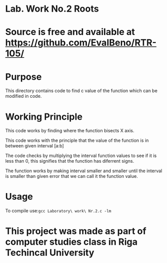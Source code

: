 
Lab. Work No.2 Roots
=

Source is free and available at https://github.com/EvalBeno/RTR-105/
=====


Purpose
==

This directory contains code to find c value of the function which can be modified in code.


Working Principle
==

This code works by finding where the function bisects X axis.

This code works with the principle that the value of the function is in between given interval \[a:b]

The code checks by multiplying the interval function values to see if it is less than 0, this signifies that the function has diferrent signs.

The function works by making interval smaller and smaller until the interval is smaller than given error that we can call it the function value.



Usage
==

To compile use:`gcc Laboratory\ work\ Nr.2.c -lm`



This project was made as part of computer studies class in Riga Techincal University
=====

